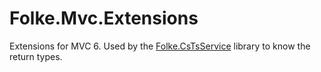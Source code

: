 # Folke.Mvc.Extensions
Extensions for MVC 6. Used by the [Folke.CsTsService](https://github.com/folkelib/Folke.CsTsService) library to know the return types.


